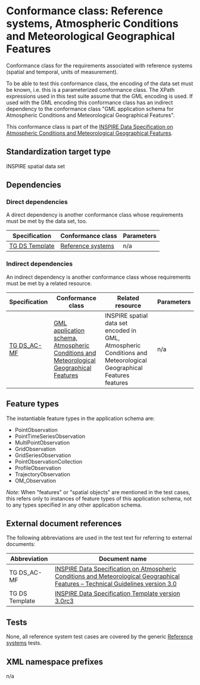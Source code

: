 # Conformance class: Reference systems, Atmospheric Conditions and Meteorological Geographical Features

Conformance class for the requirements associated with reference systems (spatial and temporal, units of measurement).

To be able to test this conformance class, the encoding of the data set must be known, i.e. this is a parameterized conformance class. The XPath expressions used in this test suite assume that the GML encoding is used. If used with the GML encoding this conformance class has an indirect dependency to the conformance class "GML application schema for Atmospheric Conditions and Meteorological Geographical Features".

This conformance class is part of the [INSPIRE Data Specification on Atmospheric Conditions and Meteorological Geographical Features](../README.md).

## Standardization target type

INSPIRE spatial data set

## Dependencies

### Direct dependencies

A direct dependency is another conformance class whose requirements must be met by the data set, too.

| Specification | Conformance class | Parameters | 
| ------------- | ----------------- | ---------- |
| [TG DS Template](#ref_TG_DS_tmpl) | [Reference systems](http://inspire.ec.europa.eu/id/ats/data/3.0rc3/reference-systems) | n/a |

### Indirect dependencies

An indirect dependency is another conformance class whose requirements must be met by a related resource.

| Specification | Conformance class | Related resource | Parameters |
| ------------- | ----------------- | ---------------- | ---------- |
| [TG DS_AC-MF](#ref_TG_DS_AC-MF) | [GML application schema, Atmospheric Conditions and Meteorological Geographical Features](../ac-mf-gml/README.md) | INSPIRE spatial data set encoded in GML, Atmospheric Conditions and Meteorological Geographical Features features | n/a |
 
## Feature types <a name="feature-types"></a>

The instantiable feature types in the application schema are:
 
* PointObservation
* PointTimeSeriesObservation
* MultiPointObservation
* GridObservation
* GridSeriesObservation
* PointObservationCollection
* ProfileObservation
* TrajectoryObservation
* OM_Observation
 
*Note*: When "features" or "spatial objects" are mentioned in the test cases, this refers only to instances of feature types of this application schema, not to any types specified in any other application schema.

## External document references

The following abbreviations are used in the test text for referring to external documents:

Abbreviation                     | Document name
-------------------------------- | --------------------------------------------------
TG DS_AC-MF <a name="ref_TG_DS_AC-MF"></a>   | [INSPIRE Data Specification on Atmospheric Conditions and Meteorological Geographical Features – Technical Guidelines version 3.0](http://inspire.ec.europa.eu/documents/Data_Specifications/INSPIRE_DataSpecification_AC-MF_v3.0.pdf)
TG DS Template <a name="ref_TG_DS_tmpl"></a>   | [INSPIRE Data Specification Template version 3.0rc3](http://inspire.jrc.ec.europa.eu/documents/Data_Specifications/INSPIRE_DataSpecification_Template_v3.0rc3.pdf)

## Tests

None, all reference system test cases are covered by the generic [Reference systems](http://inspire.ec.europa.eu/id/ats/data/3.0rc3/reference-systems) tests.

## XML namespace prefixes <a name="namespaces"></a>

n/a
